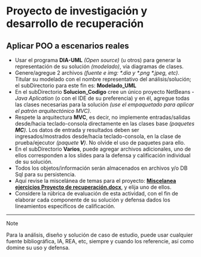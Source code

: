 # Proyecto de investigación y desarrollo de recuperación

## Aplicar POO a escenarios reales

* Usar el programa **DIA-UML** _(Open source)_ (u otros) para generar la representación de su solución _(modelado)_, vía diagramas de clases.
* Genere/agregue 2 archivos _(fuente e img: \*.dia y \*.png \*.jpeg, etc)_. Titular su modelado con el nombre representativo del análisis/solución; el subDirectorio para este fin es: **Modelado_UML**
* En el subDirectorio **Solucion_Codigo** cree un único proyecto NetBeans - _Java Aplication_ (o con el IDE de su preferencia) y en él, agregue todas las clases necesarias para la solución _(use el empaquetado para aplicar el patrón arquitectónico MVC)_.
* Respete la arquitectura **MVC**, es decir, no implemente entradas/salidas desde/hacia teclado-consola directamente en las clases base _(paquetes **MC**)_. Los datos de entrada y resultados deben ser ingresados/mostrados desde/hacia teclado-consola, en la clase de prueba/ejecutor _(paquete **V**)_. No olvide el uso de paquetes para ello.
* En el subDirectorio **Varios**, puede agregar archivos adicionales, uno de ellos corresponden a los slides para la defensa y calificación individual de su solución.
* Todos los objetos/información serán almacenados en archivos y/o DB Sql para su persistencia. 
* Aquí revise la miscelánea  de temas para el proyecto: **[Miscelanea ejercicios Proyecto de recuperación.docx](https://github.com/POO-UTPL/AA_Proyecto/blob/main/Varios/Miscelanea%20ejercicios%20Proyecto%20RECUPERACION.docx)**, y elija uno de ellos. 
* Considere la rúbrica de evaluación de esta actividad, con el fin de elaborar cada componente de su solución y defensa dados los lineamientos específicos de calificación.  
___

> [!Note]
> Para la análisis, diseño y solución de caso de estudio, puede usar cualquier fuente bibliográfica, IA, REA, etc, siempre y cuando los referencie, así como domine su uso y defensa. 
